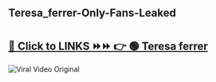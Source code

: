 
 ## Teresa_ferrer-Only-Fans-Leaked

# <h2><a href="https://clipsfans.com/Teresa_ferrer&ref=git">🔗 Click to LINKS ⏩⏩ 👉 🟢 Teresa ferrer </a></h2>

<a href="https://clipsfans.com/Teresa_ferrer&ref=git" rel="nofollow" data-target="animated-image.originalLink"><img src="https://i.ibb.co.com/xMMVF88/686577567.gif" alt="Viral Video Original" style="max-width: 100%; display: inline-block;" data-target="animated-image.originalImage"></a>
